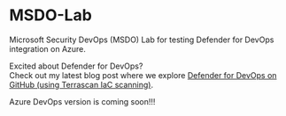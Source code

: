 # MSDO-Lab

Microsoft Security DevOps (MSDO) Lab for testing Defender for DevOps integration on Azure.

Excited about Defender for DevOps?  
Check out my latest blog post where we explore [Defender for DevOps on GitHub (using Terrascan IaC scanning)](https://dev.to/pwd9000/defender-for-devops-on-github-terrascan-edition-45bd).  

Azure DevOps version is coming soon!!!
